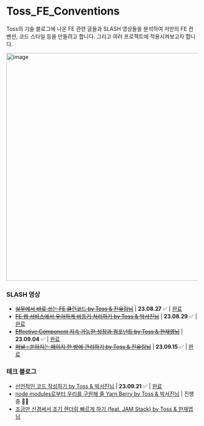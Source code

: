 # Toss_FE_Conventions
Toss의 기술 블로그에 나온 FE 관련 글들과 SLASH 영상들을 분석하여 저만의 FE 컨벤션, 코드 스타일 등을 만들려고 합니다. 그리고 여러 프로젝트에 적용시켜보고자 합니다.

<img width="600" alt="image" src="https://github.com/scottXchoo/Toss_FE_Conventions/assets/107841492/90fd75da-d1c9-493f-b66b-a1241a743f74">

### SLASH 영상
- ~~[실무에서 바로 쓰는 FE 클린코드 by Toss & 진유림님](https://youtu.be/edWbHp_k_9Y?si=FtdakapQc6TdgAPZ)~~ | **23.08.27** ✅ | [완료](https://github.com/scottXchoo/Toss_FE_Conventions/blob/main/SLASH/%EC%8B%A4%EB%AC%B4%EC%97%90%EC%84%9C%20%EB%B0%94%EB%A1%9C%20%EC%93%B0%EB%8A%94%20FE%20%ED%81%B4%EB%A6%B0%EC%BD%94%EB%93%9C.md) 
- ~~[FE 웹 서비스에서 우아하게 비동기 처리하기 by Toss & 박서진님](https://youtu.be/FvRtoViujGg?si=JlM78PU4T5f05gru)~~ | **23.08.29** ✅ | [완료](https://github.com/scottXchoo/Toss_FE_Conventions/blob/main/SLASH/FE%20%EC%9B%B9%20%EC%84%9C%EB%B9%84%EC%8A%A4%EC%97%90%EC%84%9C%20%EC%9A%B0%EC%95%84%ED%95%98%EA%B2%8C%20%EB%B9%84%EB%8F%99%EA%B8%B0%20%EC%B2%98%EB%A6%AC%ED%95%98%EA%B8%B0.md) 
- ~~[Effective Component 지속 가능한 성장과 컴포넌트 by Toss & 한재엽님](https://youtu.be/fR8tsJ2r7Eg?si=8m6E3jpKff0458KN)~~ | **23.09.04** ✅ | [완료](https://github.com/scottXchoo/Toss_FE_Conventions/blob/main/SLASH/Effective%20Component%20%EC%A7%80%EC%86%8D%20%EA%B0%80%EB%8A%A5%ED%95%9C%20%EC%84%B1%EC%9E%A5%EA%B3%BC%20%EC%BB%B4%ED%8F%AC%EB%84%8C%ED%8A%B8.md) 
- ~~[퍼널 : 쏟아지는 페이지 한 방에 관리하기 by Toss & 진유림님](https://youtu.be/NwLWX2RNVcw?si=ewCmA0pVIwRyQctr)~~ | **23.09.15** ✅ | [완료](https://github.com/scottXchoo/Toss_FE_Conventions/blob/main/SLASH/%ED%8D%BC%EB%84%90%3A%20%EC%8F%9F%EC%95%84%EC%A7%80%EB%8A%94%20%ED%8E%98%EC%9D%B4%EC%A7%80%20%ED%95%9C%20%EB%B0%A9%EC%97%90%20%EA%B4%80%EB%A6%AC%ED%95%98%EA%B8%B0.md) 

### 테크 블로그

- [선언적인 코드 작성하기 by Toss & 박서진님](https://toss.tech/article/frontend-declarative-code) | **23.09.21** ✅ | [완료](https://github.com/scottXchoo/Toss_FE_Conventions/blob/main/Tech%20Blog/%EC%84%A0%EC%96%B8%EC%A0%81%EC%9D%B8%20%EC%BD%94%EB%93%9C%20%EC%9E%91%EC%84%B1%ED%95%98%EA%B8%B0.md)
- [node modules로부터 우리를 구원해 줄 Yarn Berry by Toss & 박서진님](https://toss.tech/article/node-modules-and-yarn-berry) | 진행중 🏃🏻
- [조금만 신경써서 초기 렌더링 빠르게 하기 (feat. JAM Stack) by Toss & 한재엽님](https://toss.tech/article/faster-initial-rendering)
